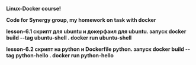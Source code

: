 <b>Linux-Docker course!<b>

Code for Synergy group, my homework on task with docker

lesson-6.1 скрипт для ubuntu и докерфаил для ubuntu. запуск docker build --tag ubuntu-shell . docker run ubuntu-shell

lesson-6.2 скрипт на python и Dockerfile python. запуск docker build --tag python-hello . docker run python-hello
